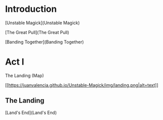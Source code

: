 # Introduction

[Unstable Magick](Unstable Magick)

[The Great Pull](The Great Pull)

[Banding Together](Banding Together)

# Act I
The Landing (Map)

[[https://juanvalencia.github.io/Unstable-Magick/img/landing.png|alt=text]]

## The Landing
[Land's End](Land's End)

